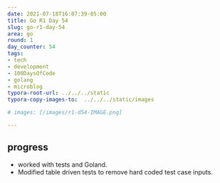 ```yaml
---
date: 2021-07-18T16:07:39-05:00
title: Go R1 Day 54
slug: go-r1-day-54
area: go
round: 1
day_counter: 54
tags:
- tech
- development
- 100DaysOfCode
- golang
- microblog
typora-root-url: ../../../static
typora-copy-images-to:  ../../../static/images

# images: [/images/r1-d54-IMAGE.png]

---
```


## progress

- worked with tests and Goland.
- Modified table driven tests to remove hard coded test case inputs.

